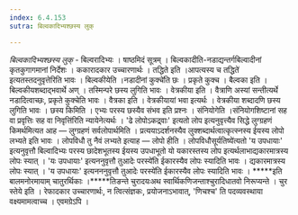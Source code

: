 ```yaml
---
index: 6.4.153
sutra: बिल्वकादिभ्यश्छस्य लुक्

---
```

_बिल्वकादिभ्यश्छस्य लुक्_ - बिल्वरादिभ्यः । षाष्ठमिदं सूत्रम् । बिल्वकादीति-नडाद्यन्तर्गबिल्वादीनां कृतकुगागमानां निर्देशः । ककारादकार उच्चारणार्थः । तद्धिते इति ।आपत्यस्य च तद्धिते॑ इत्यतस्तदनुवृत्तेरिति भावः । बिल्वकीयेति ।नडादीनां कुक्चे॑ति छः । प्रकृते कुक्च । बैल्वका इति । बिल्वकीयशब्दाद्भवार्थे अण् । तस्मिन्परे छस्य लुगिति भावः । वेत्रकीया इति । वैत्राणि अस्यां सन्तीत्यर्थे नडादित्वाच्छः, प्रकृते कुक्चेति भावः । वैत्रका इति । वेत्रकीयायां भवा इत्यर्थः । वेत्रकीया शब्दादणि छस्य लुगिति भावः । छस्य किमिति । एभ्यः परस्य छस्यैव संभव इति प्रश्नः । संनियोगेति ।संनियोगशिष्टानां सह वा प्रवृत्तिः सह वा निवृत्ति॑रिति न्यायेनेत्यर्थः । 'ढे लोपोऽकद्र्वाः' इत्यतो लोप इत्यनुवृत्त्यैव सिद्धे लुग्ग्रहणं किमर्थमित्यत आह — लुग्ग्रहणं सर्वलोपार्थमिति । प्रत्ययाऽदर्शनस्यैव लुक्शब्दार्थत्वात्कृत्स्नस्य ईयस्य लोपो लभ्यते इति भावः । लोपविधौ तु नैवं लभ्यते इत्याह — लोपो हीति । लोपविधौसूर्यतिष्ये॑त्यतो 'य उपधायाः' इत्यनुवृत्तौ बिल्वादिभ्यः परस्य छादेशभूतस्य ईयस्य उपधाभूतो यो यकारस्तस्य लोप इत्यर्थलाभाद्यकारमात्रस्य लोपः स्यात् । 'यः उपधायाः' इत्यननुवृत्तौ तुआदेः परस्ये॑ति ईकारस्यैव लोपः स्यादिति भावः । द्यकारमात्रस्य लोपः स्यात् । 'य उपधायाः' इत्यनननुवृत्तौ तुआदेः परस्ये॑ति ईकारस्यैव लोपः स्यादिति भावः । *****इति बालमनोरमायाम् चातुरर्थिकाः ।*****तिङन्ते चुरादयःअथ स्वार्थिकणिजन्ताश्चुरादिधातवो निरूप्यन्ते । चुर स्तेये इति । रेफादकार उच्चारणार्थः, न त्वित्संज्ञकः, प्रयोजनाऽभावात्, 'णिचश्च' ति पदव्यवस्थाया वक्ष्यमामत्वाच्च । एवमग्रेऽपि । 